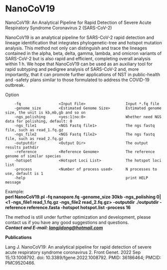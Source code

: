 # NanoCoV19
NanoCoV19: An Analytical Pipeline for Rapid Detection of Severe Acute Respiratory Syndrome Coronavirus 2 (SARS-CoV-2)

NanoCoV19 is an analytical pipeline for SARS-CoV-2 rapid detection and lineage identification that integrates phylogenetic-tree and hotspot mutation analysis. This method not only can distinguish and trace the lineages contained in the alpha, beta, delta, gamma, lambda, and omicron variants of SARS-CoV-2 but is also rapid and efficient, completing overall analysis within 1 h. We hope that NanoCoV19 can be used as an auxiliary tool for rapid subtyping and pedigree analysis of SARS-CoV-2 and, more importantly, that it can promote further applications of NST in public-health and -safety plans similar to those formulated to address the COVID-19 outbreak.

Option

        -fq                 <Input File>                  Input *.fq file
        -genome_size        <Estimated Genome Size>       Estimated genome size, the unit is kb,mb,gb and so on
        -ngs_polishing      <yes:1|no:0>                  Whether need NGS data for polishing, default: 0
        -ngs_file1          <NGS Fastq file1>             The ngs fastq file, such as read_1.fq.gz
        -ngs_file2          <NGS Fastq file2>             The ngs fastq file, such as read_2.fq.gz
        -outputdir          <Output Dir>                  The output results pathdir
        -reference          <Reference Genome>            The reference genome of similar species
        -hotspot            <Hotspot Loci List>           The hotspot loci list
        -process            <Number of process used>      N processes to use, default is 1
        -help                                             print HELP message


Example:<br>
**perl NanoCoV19.pl -fq nanopore.fq -genome_size 30kb -ngs_polishing 0|<1 -ngs_file1 read_1.fq.gz -ngs_file2 read_2.fq.gz> -outputdir ./outputdir -reference reference.fasta -hotspot hotspot.list -process 16**

The method is still under further optimization and development, please contact us if you have any good suggestions and questions.<br>
***Contact and E-mail: langjidong@hotmail.com***

**Publications**

Lang J. NanoCoV19: An analytical pipeline for rapid detection of severe acute respiratory syndrome coronavirus 2. Front Genet. 2022 Sep 15;13:1008792. doi: 10.3389/fgene.2022.1008792. PMID: 36186464; PMCID: PMC9520466.
